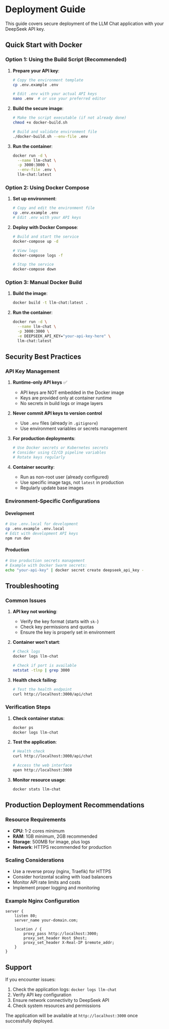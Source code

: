 # Deployment Guide

This guide covers secure deployment of the LLM Chat application with your DeepSeek API key.

## Quick Start with Docker

### Option 1: Using the Build Script (Recommended)

1. **Prepare your API key**:

   ```bash
   # Copy the environment template
   cp .env.example .env
   
   # Edit .env with your actual API keys
   nano .env  # or use your preferred editor
   ```

2. **Build the secure image**:

   ```bash
   # Make the script executable (if not already done)
   chmod +x docker-build.sh
   
   # Build and validate environment file
   ./docker-build.sh --env-file .env
   ```

3. **Run the container**:

   ```bash
   docker run -d \
     --name llm-chat \
     -p 3000:3000 \
     --env-file .env \
     llm-chat:latest
   ```

### Option 2: Using Docker Compose

1. **Set up environment**:

   ```bash
   # Copy and edit the environment file
   cp .env.example .env
   # Edit .env with your API keys
   ```

2. **Deploy with Docker Compose**:

   ```bash
   # Build and start the service
   docker-compose up -d
   
   # View logs
   docker-compose logs -f
   
   # Stop the service
   docker-compose down
   ```

### Option 3: Manual Docker Build

1. **Build the image**:

   ```bash
   docker build -t llm-chat:latest .
   ```

2. **Run the container**:

   ```bash
   docker run -d \
     --name llm-chat \
     -p 3000:3000 \
     -e DEEPSEEK_API_KEY="your-api-key-here" \
     llm-chat:latest
   ```

## Security Best Practices

### API Key Management

1. **Runtime-only API keys** ✅
   - API keys are NOT embedded in the Docker image
   - Keys are provided only at container runtime
   - No secrets in build logs or image layers

2. **Never commit API keys to version control**
   - Use `.env` files (already in `.gitignore`)
   - Use environment variables or secrets management

3. **For production deployments**:

   ```bash
   # Use Docker secrets or Kubernetes secrets
   # Consider using CI/CD pipeline variables
   # Rotate keys regularly
   ```

4. **Container security**:
   - Run as non-root user (already configured)
   - Use specific image tags, not `latest` in production
   - Regularly update base images

### Environment-Specific Configurations

#### Development

```bash
# Use .env.local for development
cp .env.example .env.local
# Edit with development API keys
npm run dev
```

#### Production

```bash
# Use production secrets management
# Example with Docker Swarm secrets:
echo "your-api-key" | docker secret create deepseek_api_key -
```

## Troubleshooting

### Common Issues

1. **API key not working**:
   - Verify the key format (starts with `sk-`)
   - Check key permissions and quotas
   - Ensure the key is properly set in environment

2. **Container won't start**:
   ```bash
   # Check logs
   docker logs llm-chat
   
   # Check if port is available
   netstat -tlnp | grep 3000
   ```

3. **Health check failing**:
   ```bash
   # Test the health endpoint
   curl http://localhost:3000/api/chat
   ```

### Verification Steps

1. **Check container status**:
   ```bash
   docker ps
   docker logs llm-chat
   ```

2. **Test the application**:
   ```bash
   # Health check
   curl http://localhost:3000/api/chat
   
   # Access the web interface
   open http://localhost:3000
   ```

3. **Monitor resource usage**:
   ```bash
   docker stats llm-chat
   ```

## Production Deployment Recommendations

### Resource Requirements
- **CPU**: 1-2 cores minimum
- **RAM**: 1GB minimum, 2GB recommended
- **Storage**: 500MB for image, plus logs
- **Network**: HTTPS recommended for production

### Scaling Considerations
- Use a reverse proxy (nginx, Traefik) for HTTPS
- Consider horizontal scaling with load balancers
- Monitor API rate limits and costs
- Implement proper logging and monitoring

### Example Nginx Configuration
```nginx
server {
    listen 80;
    server_name your-domain.com;
    
    location / {
        proxy_pass http://localhost:3000;
        proxy_set_header Host $host;
        proxy_set_header X-Real-IP $remote_addr;
    }
}
```

## Support

If you encounter issues:
1. Check the application logs: `docker logs llm-chat`
2. Verify API key configuration
3. Ensure network connectivity to DeepSeek API
4. Check system resources and permissions

The application will be available at `http://localhost:3000` once successfully deployed.
